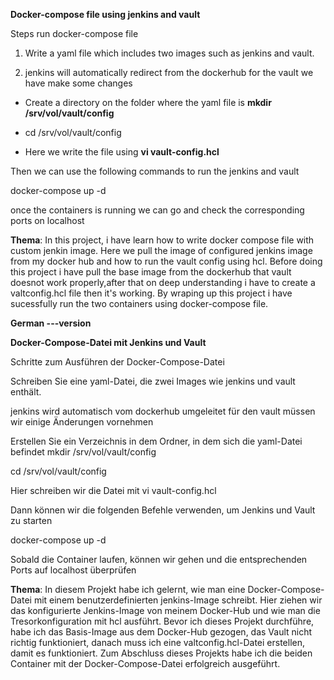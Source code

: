**Docker-compose file using jenkins and vault**

Steps run docker-compose file

1. Write a yaml file which includes two images such as jenkins and vault.

2. jenkins will automatically redirect from the dockerhub for the vault we have make some changes 

+ Create a directory on the folder where the yaml file is **mkdir /srv/vol/vault/config**

+ cd /srv/vol/vault/config
+ Here we write the file using **vi vault-config.hcl** 

Then we can use the following commands to run the jenkins and vault

docker-compose up -d 

once the containers is running we can go and check the corresponding ports on localhost

**Thema**: In this project, i have learn how to write docker compose file with custom jenkin image. Here we pull the image of configured jenkins image from my docker hub and how to run the vault config using hcl. Before doing this project i have pull the base image from the dockerhub that vault doesnot work properly,after that on deep understanding i have to create a valtconfig.hcl file then it's working. By wraping up this project i have sucessfully run the two containers using docker-compose file.



**German ---version**

**Docker-Compose-Datei mit Jenkins und Vault**

Schritte zum Ausführen der Docker-Compose-Datei

Schreiben Sie eine yaml-Datei, die zwei Images wie jenkins und vault enthält.

jenkins wird automatisch vom dockerhub umgeleitet für den vault müssen wir einige Änderungen vornehmen

Erstellen Sie ein Verzeichnis in dem Ordner, in dem sich die yaml-Datei befindet mkdir /srv/vol/vault/config

cd /srv/vol/vault/config

Hier schreiben wir die Datei mit vi vault-config.hcl

Dann können wir die folgenden Befehle verwenden, um Jenkins und Vault zu starten

docker-compose up -d

Sobald die Container laufen, können wir gehen und die entsprechenden Ports auf localhost überprüfen

**Thema**: In diesem Projekt habe ich gelernt, wie man eine Docker-Compose-Datei mit einem benutzerdefinierten jenkins-Image schreibt. Hier ziehen wir das konfigurierte Jenkins-Image von meinem Docker-Hub und wie man die Tresorkonfiguration mit hcl ausführt. Bevor ich dieses Projekt durchführe, habe ich das Basis-Image aus dem Docker-Hub gezogen, das Vault nicht richtig funktioniert, danach muss ich eine valtconfig.hcl-Datei erstellen, damit es funktioniert. Zum Abschluss dieses Projekts habe ich die beiden Container mit der Docker-Compose-Datei erfolgreich ausgeführt.


